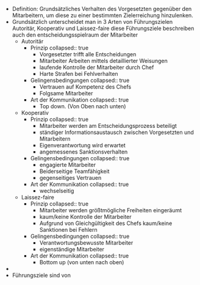 - Definition: Grundsätzliches Verhalten des Vorgesetzten gegenüber den Mitarbeitern, um diese zu einer bestimmten Zielerreichung hinzulenken.
- Grundsätzlich unterscheidet man in 3 Arten von Führungszielen Autoritär, Kooperativ und Laissez-faire diese Führungsziele beschreiben auch den entscheidungsspielraum der Mitarbeiter
	- Autoritär
		- Prinzip
		  collapsed:: true
			- Vorgesetzter trifft alle Entscheidungen
			- Mitarbeiter Arbeiten mittels detaillierter Weisungen
			- laufende Kontrolle der Mitarbeiter durch Chef
			- Harte Strafen bei Fehlverhalten
		- Gelingensbedingungen
		  collapsed:: true
			- Vertrauen auf Kompetenz des Chefs
			- Folgsame Mitarbeiter
		- Art der Kommunikation
		  collapsed:: true
			- Top down. (Von Oben nach unten)
	- Kooperativ
		- Prinzip
		  collapsed:: true
			- Mitarbeiter werden am Entscheidungsprozess beteiligt
			- ständiger Informationsaustausch zwischen Vorgesetzten und Mitarbeitern
			- Eigenverantwortung wird erwartet
			- angemessenes Sanktionsverhalten
		- Gelingensbedingungen
		  collapsed:: true
			- engagierte Mitarbeiter
			- Beiderseitige Teamfähigkeit
			- gegenseitiges Vertrauen
		- Art der Kommunikation
		  collapsed:: true
			- wechselseitig
	- Laissez-faire
		- Prinzip
		  collapsed:: true
			- Mitarbeiter werden größtmögliche Freiheiten eingeräumt
			- kaum/keine Kontrolle der Mitarbeiter
			- Aufgrund von Gleichgültigkeit des Chefs kaum/keine Sanktionen bei Fehlern
		- Gelingensbedingungen
		  collapsed:: true
			- Verantwortungsbewusste Mitarbeiter
			- eigenständige Mitarbeiter
		- Art der Kommunikation
		  collapsed:: true
			- Bottom up (von unten nach oben)
-
- Führungsziele sind von